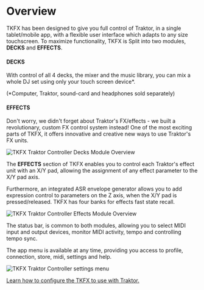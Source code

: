 # Overview

TKFX has been designed to give you full control of Traktor, in a single tablet/mobile app, with a flexible user interface which adapts to any size touchscreen. To maximize functionality, TKFX is Split into two modules, **DECKS** and **EFFECTS**.

#### DECKS

With control of all 4 decks, the mixer and the music library, you can mix a whole DJ set using only your touch screen device\*.

\(\*Computer, Traktor, sound-card and headphones sold separately\)

#### EFFECTS

Don't worry, we didn't forget about Traktor's FX/effects - we built a revolutionary, custom FX control system instead! One of the most exciting parts of TKFX, it offers innovative and creative new ways to use Traktor's FX units.

![TKFX Traktor Controller Decks Module Overview](https://www.imaginando.pt/images/products/tkfx/help/tkfx_traktor_controller_decks_module_overview.png)

The **EFFECTS** section of TKFX enables you to control each Traktor's effect unit with an X/Y pad, allowing the assignment of any effect parameter to the X/Y pad axis.

Furthermore, an integrated ASR envelope generator allows you to add expression control to parameters on the Z axis, when the X/Y pad is pressed/released. TKFX has four banks for effects fast state recall.

![TKFX Traktor Controller Effects Module Overview](https://www.imaginando.pt/images/products/tkfx/help/tkfx_traktor_controller_effects_module_overview.png)

The status bar, is common to both modules, allowing you to select MIDI input and output devices, monitor MIDI activity, tempo and controlling tempo sync.

The app menu is available at any time, providing you access to profile, connection, store, midi, settings and help.

![TKFX Traktor Controller settings menu](https://www.imaginando.pt/images/products/tkfx/help/tkfx_traktor_controller_menu.png)

[Learn how to configure the TKFX to use with Traktor.](setup)
